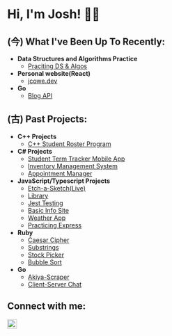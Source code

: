 <h1>Hi, I'm Josh! ✌🏾 <br/>
<h2>(今) What I've Been Up To Recently: </h2>

- <b>Data Structures and Algorithms Practice</b>
  - [Praciting DS & Algos](https://github.com/redcowe/DSAlgosPractice)
- <b>Personal website(React)</b>
  - [jcowe.dev](https://github.com/redcowe/personal_site)
 - <b>Go</b>
    - [Blog API](https://github.com/redcowe/blog_api)


<h2>(古) Past Projects: </h2>

  - <b>C++ Projects</b>
    - [C++ Student Roster Program](https://github.com/redcowe/student-roster)
  - <b>C# Projects</b>
    - [Student Term Tracker Mobile App](https://github.com/redcowe/StudentTermTracker)
    - [Inventory Management System](https://github.com/redcowe/InventoryManagementSystem)
    - [Appointment Manager](https://github.com/redcowe/AppointmentManager)
  - <b>JavaScript/Typescript Projects</b>
    - [Etch-a-Sketch(Live)](https://redcowe.github.io/etch-a-sketch/)
    - [Library](https://github.com/redcowe/library)
    - [Jest Testing](https://github.com/redcowe/jest_testing)
    - [Basic Info Site](https://github.com/redcowe/basic_informational_site)
    - [Weather App](https://github.com/redcowe/weather_app)
    - [Practicing Express](https://github.com/redcowe/practicing_express)
  - <b>Ruby</b>
    - [Caesar Cipher](https://github.com/redcowe/caesar-cipher)
    - [Substrings](https://github.com/redcowe/substrings)
    - [Stock Picker](https://github.com/redcowe/stock-picker)
    - [Bubble Sort](https://github.com/redcowe/bubble-sort) 
  - <b>Go</b>
    - [Akiya-Scraper](https://github.com/redcowe/akiya-scrapper)
    - [Client-Server Chat](https://github.com/redcowe/chat-client-server)
</h2>
<h2>Connect with me:</h2>

[<img align="left" alt="Joshua Cowell | LinkedIn" width="22px" src="https://cdn.jsdelivr.net/npm/simple-icons@v3/icons/linkedin.svg" />][linkedin]

[linkedin]: https://www.linkedin.com/in/joshuacowell/
